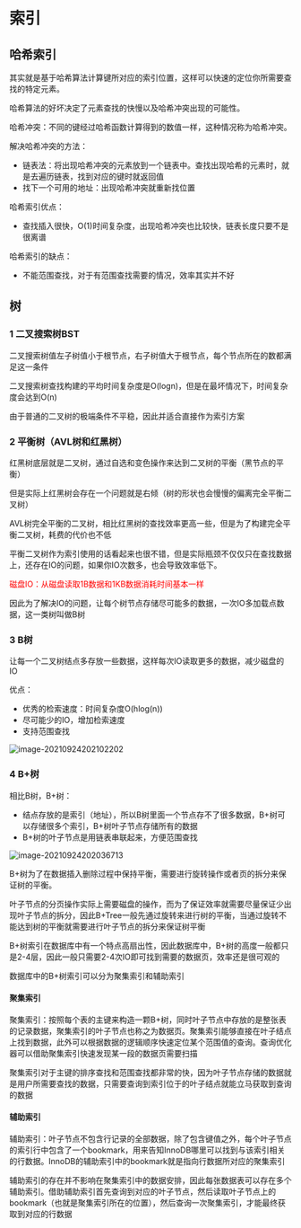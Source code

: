 # 索引

## 哈希索引

其实就是基于哈希算法计算键所对应的索引位置，这样可以快速的定位你所需要查找的特定元素。

哈希算法的好坏决定了元素查找的快慢以及哈希冲突出现的可能性。

哈希冲突：不同的键经过哈希函数计算得到的数值一样，这种情况称为哈希冲突。

解决哈希冲突的方法：

- 链表法：将出现哈希冲突的元素放到一个链表中。查找出现哈希的元素时，就是去遍历链表，找到对应的键时就返回值
- 找下一个可用的地址：出现哈希冲突就重新找位置

哈希索引优点：

- 查找插入很快，O(1)时间复杂度，出现哈希冲突也比较快，链表长度只要不是很离谱

哈希索引的缺点：

- 不能范围查找，对于有范围查找需要的情况，效率其实并不好

## 树

### 1 二叉搜索树BST

二叉搜索树值左子树值小于根节点，右子树值大于根节点，每个节点所在的数都满足这一条件

二叉搜索树查找构建的平均时间复杂度是O(logn)，但是在最坏情况下，时间复杂度会达到O(n)

由于普通的二叉树的极端条件不平稳，因此并适合直接作为索引方案

### 2 平衡树（AVL树和红黑树）

红黑树底层就是二叉树，通过自选和变色操作来达到二叉树的平衡（黑节点的平衡）

但是实际上红黑树会存在一个问题就是右倾（树的形状也会慢慢的偏离完全平衡二叉树）

AVL树完全平衡的二叉树，相比红黑树的查找效率更高一些，但是为了构建完全平衡二叉树，耗费的代价也不低

平衡二叉树作为索引使用的话看起来也很不错，但是实际瓶颈不仅仅只在查找数据上，还存在IO的问题，如果你IO次数多，也会导致效率低下。

<font color='red'>磁盘IO：从磁盘读取1B数据和1KB数据消耗时间基本一样</font>

因此为了解决IO的问题，让每个树节点存储尽可能多的数据，一次IO多加载点数据，这一类树叫做B树

### 3 B树

让每一个二叉树结点多存放一些数据，这样每次IO读取更多的数据，减少磁盘的IO

优点：

- 优秀的检索速度：时间复杂度O(hlog(n))
- 尽可能少的IO，增加检索速度
- 支持范围查找

![image-20210924202102202](https://gitee.com/Jia_bao_Li/img/raw/master/img/B%E6%A0%91.png)

### 4 B+树

相比B树，B+树：

- 结点存放的是索引（地址），所以B树里面一个节点存不了很多数据，B+树可以存储很多个索引，B+树叶子节点存储所有的数据
- B+树的叶子节点是用链表串联起来，方便范围查找

![image-20210924202036713](https://gitee.com/Jia_bao_Li/img/raw/master/img/B+%E6%A0%91.png)

B+树为了在数据插入删除过程中保持平衡，需要进行旋转操作或者页的拆分来保证树的平衡。

叶子节点的分页操作实际上需要磁盘的操作，而为了保证效率就需要尽量保证少出现叶子节点的拆分，因此B+Tree一般先通过旋转来进行树的平衡，当通过旋转不能达到树的平衡就需要进行叶子节点的拆分来保证树平衡

B+树索引在数据库中有一个特点高扇出性，因此数据库中，B+树的高度一般都只是2-4层，因此一般只需要2-4次IO即可找到需要的数据页，效率还是很可观的

数据库中的B+树索引可以分为聚集索引和辅助索引

#### 聚集索引

聚集索引：按照每个表的主键来构造一颗B+树，同时叶子节点中存放的是整张表的记录数据，聚集索引的叶子节点也称之为数据页。聚集索引能够直接在叶子结点上找到数据，此外可以根据数据的逻辑顺序快速定位某个范围值的查询。查询优化器可以借助聚集索引快速发现某一段的数据页需要扫描

聚集索引对于主键的排序查找和范围查找都非常的快，因为叶子节点存储的数据就是用户所需要查找的数据，只需要查询到索引位于的叶子结点就能立马获取到查询的数据

#### 辅助索引

辅助索引：叶子节点不包含行记录的全部数据，除了包含键值之外，每个叶子节点的索引行中包含了一个bookmark，用来告知InnoDB哪里可以找到与该索引相关的行数据。InnoDB的辅助索引中的bookmark就是指向行数据所对应的聚集索引

辅助索引的存在并不影响在聚集索引中的数据安排，因此每张数据表可以存在多个辅助索引。借助辅助索引首先查询到对应的叶子节点，然后读取叶子节点上的bookmark（也就是聚集索引所在的位置），然后查询一次聚集索引，才能最终获取到对应的行数据

